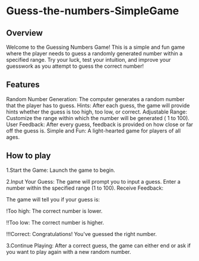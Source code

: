 # Guess-the-numbers-SimpleGame

## Overview
Welcome to the Guessing Numbers Game! This is a simple and fun game where the player needs to guess a randomly generated number within a specified range. Try your luck, test your intuition, and improve your guesswork as you attempt to guess the correct number!

## Features 
Random Number Generation: The computer generates a random number that the player has to guess.
Hints: After each guess, the game will provide hints whether the guess is too high, too low, or correct.
Adjustable Range: Customize the range within which the number will be generated ( 1 to 100).
User Feedback: After every guess, feedback is provided on how close or far off the guess is.
Simple and Fun: A light-hearted game for players of all ages.

## How to play 
1.Start the Game:
Launch the game to begin.

2.Input Your Guess:
The game will prompt you to input a guess. Enter a number within the specified range (1 to 100).
Receive Feedback:

The game will tell you if your guess is:

!Too high: The correct number is lower.

!!Too low: The correct number is higher.

!!!Correct: Congratulations! You've guessed the right number.

3.Continue Playing:
After a correct guess, the game can either end or ask if you want to play again with a new random number.
